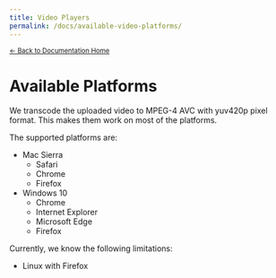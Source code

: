 ```yaml
---
title: Video Players
permalink: /docs/available-video-platforms/
---
```


<sub>[<- Back to Documentation Home](https://github.com/informatics-isi-edu/gudmap-rbk/wiki/)</sub>

# Available Platforms

We transcode the uploaded video to MPEG-4 AVC with yuv420p pixel format. This makes them work on most of the platforms.

The supported platforms are:
 - Mac Sierra
    - Safari
    - Chrome
    - Firefox
 - Windows 10
    - Chrome
    - Internet Explorer
    - Microsoft Edge
    - Firefox


Currently, we know the following limitations:
 - Linux with Firefox

